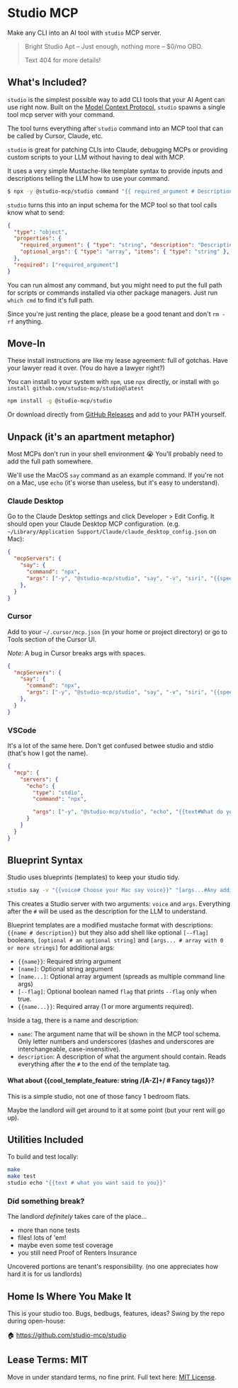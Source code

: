 # Studio MCP

Make any CLI into an AI tool with `studio` MCP server.

> Bright Studio Apt – Just enough, nothing more – $0/mo OBO.
>
> Text 404 for more details!

## What's Included?

`studio` is the simplest possible way to add CLI tools that your AI Agent can use right now. Built on the [Model Context Protocol](https://modelcontextprotocol.io/), `studio` spawns a single tool mcp server with your command.

The tool turns everything after `studio` command into an MCP tool that can be called by Cursor, Claude, etc.

`studio` is great for patching CLIs into Claude, debugging MCPs or providing custom scripts to your LLM without having to deal with MCP.

It uses a very simple Mustache-like template syntax to provide inputs and descriptions telling the LLM how to use your command.

```sh
$ npx -y @studio-mcp/studio command "{{ required_argument # Description of argument }}" "[optional_args... # any array of arguments]"
```

`studio` turns this into an input schema for the MCP tool so that tool calls know what to send:

```json
{
  "type": "object",
  "properties": {
    "required_argument": { "type": "string", "description": "Description of argument" },
    "optional_args": { "type": "array", "items": { "type": "string" }, "description": "any array of arguments" }
  },
  "required": ["required_argument"]
}
```

You can run almost any command, but you might need to put the full path for scripts or commands installed via other package managers. Just run `which cmd` to find it's full path.

Since you're just renting the place, please be a good tenant and don't `rm -rf` anything.

## Move-In

These install instructions are like my lease agreement: full of gotchas.
Have your lawyer read it over. (You do have a lawyer right?)

You can install to your system with `npm`, use `npx` directly, or install with `go install github.com/studio-mcp/studio@latest`

```sh
npm install -g @studio-mcp/studio
```

Or download directly from [GitHub Releases](https://github.com/studio-mcp/studio/releases/latest) and add to your PATH yourself.

## Unpack (it's an apartment metaphor)

Most MCPs don't run in your shell environment 😭 You'll probably need to add the full path somewhere.

We'll use the MacOS `say` command as an example command. If you're not on a Mac, use `echo` (it's worse than useless, but it's easy to understand).

### Claude Desktop

Go to the Claude Desktop settings and click Developer > Edit Config.
It should open your Claude Desktop MCP configuration. (e.g. `~/Library/Application Support/Claude/claude_desktop_config.json` on Mac):

```json
{
  "mcpServers": {
    "say": {
      "command": "npx",
      "args": ["-y", "@studio-mcp/studio", "say", "-v", "siri", "{{speech # A concise message to say outloud}}"]
    },
  }
}
```

### Cursor

Add to your `~/.cursor/mcp.json` (in your home or project directory) or go to Tools section of the Cursor UI.

*Note:* A bug in Cursor breaks args with spaces.

```json
{
  "mcpServers": {
    "say": {
      "command": "npx",
      "args": ["-y", "@studio-mcp/studio", "say", "-v", "siri", "{{speech#say_outloud}}"]
    },
  }
}
```

### VSCode

It's a lot of the same here. Don't get confused betwee studio and stdio (that's how I got the name).

```json
{
  "mcp": {
    "servers": {
      "echo": {
        "type": "stdio",
        "command": "npx",

        "args": ["-y", "@studio-mcp/studio", "echo", "{{text#What do you want to say?}}"]
      }
    }
  }
}
```

## Blueprint Syntax

Studio uses blueprints (templates) to keep your studio tidy.

```bash
studio say -v "{{voice# Choose your Mac say voice}}" "[args...#Any additional args]"
```

This creates a Studio server with two arguments: `voice` and `args`.
Everything after the `#` will be used as the description for the LLM to understand.

Blueprint templates are a modified mustache format with descriptions: `{{name # description}}` but they also add shell like optional `[--flag]` booleans, `[optional # an optional string]` and `[args... # array with 0 or more strings]` for additional args:

- `{{name}}`: Required string argument
- `[name]`: Optional string argument
- `[name...]`: Optional array argument (spreads as multiple command line args)
- `[--flag]`: Optional boolean named `flag` that prints `--flag` only when true.
- `{{name...}}`: Required array (1 or more arguments required).

Inside a tag, there is a name and description:

- `name`: The argument name that will be shown in the MCP tool schema. Only letter numbers and underscores (dashes and underscores are interchangeable, case-insensitive).
- `description`: A description of what the argument should contain. Reads everything after the `#` to the end of the template tag.

#### What about {{cool_template_feature: string /[A-Z]+/ # Fancy tags}}?

This is a simple studio, not one of those fancy 1 bedroom flats.

Maybe the landlord will get around to it at some point (but your rent will go up).

## Utilities Included

To build and test locally:

```bash
make
make test
studio echo "{{text # what you want said to you}}"
```

### Did something break?

The landlord _definitely_ takes care of the place...

- more than none tests
- files! lots of 'em!
- maybe even some test coverage
- you still need Proof of Renters Insurance

Uncovered portions are tenant's responsibility. (no one appreciates how hard it is for us landlords)

## Home Is Where You Make It

This is your studio too. Bugs, bedbugs, features, ideas? Swing by the repo during open-house:

🏠 https://github.com/studio-mcp/studio

## Lease Terms: MIT

Move in under standard terms, no fine print. Full text here: [MIT License](https://opensource.org/licenses/MIT).
